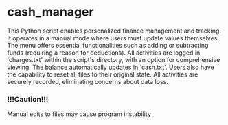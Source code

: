 ﻿# cash_manager
This Python script enables personalized finance management and tracking. It operates in a manual mode where users must update values themselves. The menu offers essential functionalities such as adding or subtracting funds (requiring a reason for deductions). All activities are logged in 'charges.txt' within the script's directory, with an option for comprehensive viewing. The balance automatically updates in 'cash.txt'. Users also have the capability to reset all files to their original state. All activities are securely recorded, eliminating concerns about data loss. 
### !!!Caution!!!
Manual edits to files may cause program instability
